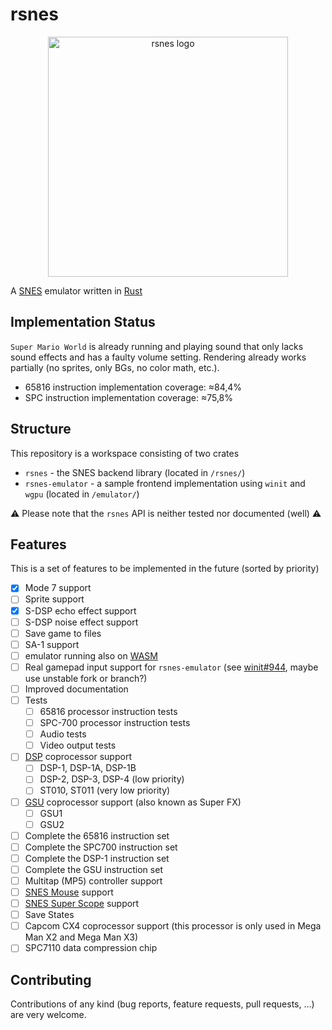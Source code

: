 # rsnes

<div align='center'>
  <img src='https://user-images.githubusercontent.com/26610181/131219139-4b2c12ca-cc3d-4a72-827c-1c83476a4401.png'
       alt='rsnes logo' width='384cm' align='center'>
</div>

A [SNES](https://en.wikipedia.org/wiki/Super_Nintendo_Entertainment_System) emulator written in [Rust](https://www.rust-lang.org/)

## Implementation Status

`Super Mario World` is already running and playing sound that only lacks sound effects and has a faulty volume setting.
Rendering already works partially (no sprites, only BGs, no color math, etc.).

- 65816 instruction implementation coverage: ≈84,4%
- SPC instruction implementation coverage: ≈75,8%

## Structure

This repository is a workspace consisting of two crates

- `rsnes` - the SNES backend library (located in `/rsnes/`)
- `rsnes-emulator` - a sample frontend implementation using `winit` and `wgpu` (located in `/emulator/`)

⚠️ Please note that the `rsnes` API is neither tested nor documented (well) ⚠️

## Features

This is a set of features to be implemented in the future (sorted by priority)

- [x] Mode 7 support
- [ ] Sprite support
- [x] S-DSP echo effect support
- [ ] S-DSP noise effect support
- [ ] Save game to files
- [ ] SA-1 support
- [ ] emulator running also on [WASM](https://webassembly.org/)
- [ ] Real gamepad input support for `rsnes-emulator` (see [winit#944](https://github.com/rust-windowing/winit/issues/944), maybe use unstable fork or branch?)
- [ ] Improved documentation
- [ ] Tests
  - [ ] 65816 processor instruction tests
  - [ ] SPC-700 processor instruction tests
  - [ ] Audio tests
  - [ ] Video output tests
- [ ] [DSP](https://en.wikipedia.org/wiki/NEC_%C2%B5PD7720#%C2%B5PD77C25) coprocessor support
  - [ ] DSP-1, DSP-1A, DSP-1B
  - [ ] DSP-2, DSP-3, DSP-4 (low priority)
  - [ ] ST010, ST011 (very low priority)
- [ ] [GSU](https://en.wikipedia.org/wiki/Super_FX) coprocessor support (also known as Super FX)
  - [ ] GSU1
  - [ ] GSU2
- [ ] Complete the 65816 instruction set
- [ ] Complete the SPC700 instruction set
- [ ] Complete the DSP-1 instruction set
- [ ] Complete the GSU instruction set
- [ ] Multitap (MP5) controller support
- [ ] [SNES Mouse](https://en.wikipedia.org/wiki/Super_NES_Mouse) support
- [ ] [SNES Super Scope](https://en.wikipedia.org/wiki/Super_Scope) support
- [ ] Save States
- [ ] Capcom CX4 coprocessor support (this processor is only used in Mega Man X2 and Mega Man X3)
- [ ] SPC7110 data compression chip

## Contributing

Contributions of any kind (bug reports, feature requests, pull requests, …) are very welcome.
